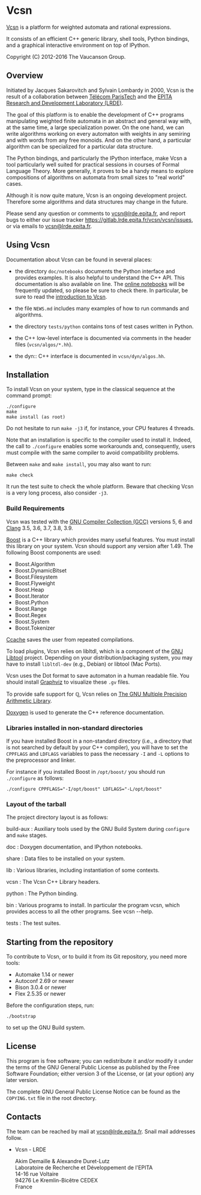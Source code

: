 Vcsn
====

[Vcsn](http://vcsn.lrde.epita.fr) is a platform for weighted automata and
rational expressions.

It consists of an efficient C++ generic library, shell tools, Python
bindings, and a graphical interactive environment on top of IPython.

Copyright (C) 2012-2016 The Vaucanson Group.

Overview
--------

Initiated by Jacques Sakarovitch and Sylvain Lombardy in 2000, Vcsn is the
result of a collaboration between [Télécom
ParisTech](http://www.telecom-paristech.fr) and the [EPITA Research and
Development Laboratory (LRDE)](http://www.lrde.epita.fr).

The goal of this platform is to enable the development of C++ programs
manipulating weighted finite automata in an abstract and general way with,
at the same time, a large specialization power. On the one hand, we can
write algorithms working on every automaton with weights in any semiring and
with words from any free monoids. And on the other hand, a particular
algorithm can be specialized for a particular data structure.

The Python bindings, and particularly the IPython interface, make Vcsn a
tool particularly well suited for practical sessions in courses of Formal
Language Theory.  More generally, it proves to be a handy means to explore
compositions of algorithms on automata from small sizes to "real world"
cases.

Although it is now quite mature, Vcsn is an ongoing development
project. Therefore some algorithms and data structures may change in the
future.

Please send any question or comments to <vcsn@lrde.epita.fr>, and report
bugs to either our issue tracker
<https://gitlab.lrde.epita.fr/vcsn/vcsn/issues>, or via emails to
<vcsn@lrde.epita.fr>.

Using Vcsn
----------

Documentation about Vcsn can be found in several places:

- the directory `doc/notebooks` documents the Python interface and provides
  examples. It is also helpful to understand the C++ API.  This
  documentation is also available on line. The [online
  notebooks](http://vcsn-sandbox.lrde.epita.fr/tree/Doc) will be frequently
  updated, so please be sure to check there. In particular, be sure to read
  the [introduction to
  Vcsn](http://vcsn-sandbox.lrde.epita.fr/notebooks/Doc/!Read-me-first.ipynb).

- the file `NEWS.md` includes many examples of how to run commands and
    algorithms.

- the directory `tests/python` contains tons of test cases written in
  Python.

- the C++ low-level interface is documented via comments in the header files
  (`vcsn/algos/*.hh`).

- the dyn:: C++ interface is documented in `vcsn/dyn/algos.hh`.

Installation
------------

To install Vcsn on your system, type in the classical sequence at the
command prompt:

    ./configure
    make
    make install (as root)

Do not hesitate to run `make -j3` if, for instance, your CPU features 4
threads.

Note that an installation is specific to the compiler used to install
it. Indeed, the call to `./configure` enables some workarounds and,
consequently, users must compile with the same compiler to avoid
compatibility problems.

Between `make` and `make install`, you may also want to run:

    make check

It run the test suite to check the whole platform. Beware that checking
Vcsn is a very long process, also consider `-j3`.

### Build Requirements

Vcsn was tested with the [GNU Compiler Collection (GCC)](http://gcc.gnu.org)
versions 5, 6 and [Clang](http://clang.llvm.org) 3.5, 3.6, 3.7, 3.8, 3.9.

[Boost](http://www.boost.org) is a C++ library which provides many useful
features.  You must install this library on your system.  Vcsn should
support any version after 1.49.  The following Boost components are used:

- Boost.Algorithm
- Boost.DynamicBitset
- Boost.Filesystem
- Boost.Flyweight
- Boost.Heap
- Boost.Iterator
- Boost.Python
- Boost.Range
- Boost.Regex
- Boost.System
- Boost.Tokenizer

[Ccache](http://ccache.samba.org) saves the user from repeated compilations.

To load plugins, Vcsn relies on libltdl, which is a component of the [GNU
Libtool](http://www.gnu.org/software/libtool/) project.  Depending on your
distribution/packaging system, you may have to install `libltdl-dev` (e.g.,
Debian) or libtool (Mac Ports).

Vcsn uses the Dot format to save automaton in a human readable file. You
should install [Graphviz](http://www.research.att.com/sw/tools/graphviz) to
visualize these `.gv` files.

To provide safe support for ℚ, Vcsn relies on [The GNU Multiple Precision
Arithmetic Library](https://gmplib.org).

[Doxygen](http://doxygen.org) is used to generate the C++ reference
documentation.

### Libraries installed in non-standard directories

If you have installed Boost in a non-standard directory (i.e., a directory
that is not searched by default by your C++ compiler), you will have to set
the `CPPFLAGS` and `LDFLAGS` variables to pass the necessary `-I` and `-L`
options to the preprocessor and linker.

For instance if you installed Boost in `/opt/boost/` you should run
`./configure` as follows:

    ./configure CPPFLAGS="-I/opt/boost" LDFLAGS="-L/opt/boost"

### Layout of the tarball

The project directory layout is as follows:

build-aux
:   Auxiliary tools used by the GNU Build System during `configure` and
    `make` stages.

doc
:   Doxygen documentation, and IPython notebooks.

share
:   Data files to be installed on your system.

lib
:   Various libraries, including instantiation of some contexts.

vcsn
:   The Vcsn C++ Library headers.

python
:   The Python binding.

bin
:   Various programs to install. In particular the program vcsn, which
    provides access to all the other programs. See vcsn --help.

tests
:   The test suites.

Starting from the repository
----------------------------

To contribute to Vcsn, or to build it from its Git repository, you need
more tools:

- Automake 1.14 or newer
- Autoconf 2.69 or newer
- Bison 3.0.4 or newer
- Flex 2.5.35 or newer

Before the configuration steps, run:

    ./bootstrap

to set up the GNU Build system.

License
-------

This program is free software; you can redistribute it and/or modify it
under the terms of the GNU General Public License as published by the Free
Software Foundation; either version 3 of the License, or (at your option)
any later version.

The complete GNU General Public License Notice can be found as the
`COPYING.txt` file in the root directory.

Contacts
--------

The team can be reached by mail at <vcsn@lrde.epita.fr>. Snail mail
addresses follow.

- Vcsn - LRDE

  Akim Demaille & Alexandre Duret-Lutz\
  Laboratoire de Recherche et Développement de l'EPITA\
  14-16 rue Voltaire\
  94276 Le Kremlin-Bicêtre CEDEX\
  France


<!--

LocalWords:  Vcsn Vaucanson Sakarovitch Télécom ParisTech EPITA LRDE automata
LocalWords:  semiring monoids Vcsn's txt vcsn algos hh dyn GCC DynamicBitset
LocalWords:  Regex Tokenizer Ccache libltdl Libtool dev libtool Graphviz gv de
LocalWords:  Doxygen CPPFLAGS LDFLAGS preprocessor IPython instantiation Akim
LocalWords:  Automake Autoconf Demaille Alexandre Duret Lutz Laboratoire et
LocalWords:  Développement l'EPITA Bicêtre CEDEX rst API ipynb ispell
LocalWords:  Sylvain american

Local Variables:
coding: utf-8
ispell-dictionary: "american"
fill-column: 76
mode: markdown
End:

-->
